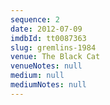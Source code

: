 ```yaml
---
sequence: 2
date: 2012-07-09
imdbId: tt0087363
slug: gremlins-1984
venue: The Black Cat
venueNotes: null
medium: null
mediumNotes: null
---
```


